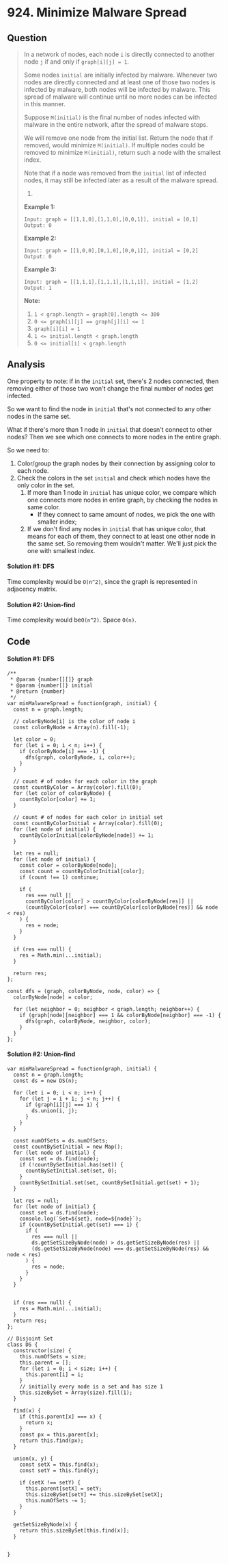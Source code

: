 # 924. Minimize Malware Spread

## Question

> In a network of nodes, each node `i` is directly connected to another node `j` if and only if `graph[i][j] = 1`.
>
> Some nodes `initial` are initially infected by malware.  Whenever two nodes are directly connected and at least one of those two nodes is infected by malware, both nodes will be infected by malware.  This spread of malware will continue until no more nodes can be infected in this manner.
>
> Suppose `M(initial)` is the final number of nodes infected with malware in the entire network, after the spread of malware stops.
>
> We will remove one node from the initial list.  Return the node that if removed, would minimize `M(initial)`.  If multiple nodes could be removed to minimize `M(initial)`, return such a node with the smallest index.
>
> Note that if a node was removed from the `initial` list of infected nodes, it may still be infected later as a result of the malware spread.
>
> 1. 
> **Example 1:**
>
> ```text
> Input: graph = [[1,1,0],[1,1,0],[0,0,1]], initial = [0,1]
> Output: 0
> ```
>
> **Example 2:**
>
> ```text
> Input: graph = [[1,0,0],[0,1,0],[0,0,1]], initial = [0,2]
> Output: 0
> ```
>
> **Example 3:**
>
> ```text
> Input: graph = [[1,1,1],[1,1,1],[1,1,1]], initial = [1,2]
> Output: 1
> ```
>
> **Note:**
>
> 1. `1 < graph.length = graph[0].length <= 300`
> 2. `0 <= graph[i][j] == graph[j][i] <= 1`
> 3. `graph[i][i] = 1`
> 4. `1 <= initial.length < graph.length`
> 5. `0 <= initial[i] < graph.length`

## Analysis

One property to note: if in the `initial` set, there's 2 nodes connected, then removing either of those two won't change the final number of nodes get infected.

So we want to find the node in `initial` that's not connected to any other nodes in the same set.

What if there's more than 1 node in `initial` that doesn't connect to other nodes? Then we see which one connects to more nodes in the entire graph.

So we need to:

1. Color/group the graph nodes by their connection by assigning color to each node.
2. Check the colors in the set `initial` and check which nodes have the only color in the set.
   1. If more than 1 node in `initial` has unique color, we compare which one connects more nodes in entire graph, by checking the nodes in same color.
      * If they connect to same amount of nodes, we pick the one with smaller index;
   2. If we don't find any nodes in `initial` that has unique color, that means for each of them, they connect to at least one other node in the same set. So removing them wouldn't matter. We'll just pick the one with smallest index.

#### Solution \#1: DFS

Time complexity would be `O(n^2)`, since the graph is represented in adjacency matrix.

#### Solution \#2: Union-find

Time complexity would be`O(n^2)`. Space `O(n)`.

## Code

#### Solution \#1: DFS

```text
/**
 * @param {number[][]} graph
 * @param {number[]} initial
 * @return {number}
 */
var minMalwareSpread = function(graph, initial) {
  const n = graph.length;
  
  // colorByNode[i] is the color of node i
  const colorByNode = Array(n).fill(-1);
  
  let color = 0;
  for (let i = 0; i < n; i++) {
    if (colorByNode[i] === -1) {
      dfs(graph, colorByNode, i, color++);
    }
  }
  
  // count # of nodes for each color in the graph
  const countByColor = Array(color).fill(0);
  for (let color of colorByNode) {
    countByColor[color] += 1;
  }
  
  // count # of nodes for each color in initial set
  const countByColorInitial = Array(color).fill(0);
  for (let node of initial) {
    countByColorInitial[colorByNode[node]] += 1;
  }
  
  let res = null;
  for (let node of initial) {
    const color = colorByNode[node];
    const count = countByColorInitial[color];
    if (count !== 1) continue;

    if (
      res === null ||
      countByColor[color] > countByColor[colorByNode[res]] ||
      (countByColor[color] === countByColor[colorByNode[res]] && node < res)
    ) {
      res = node;
    }
  }
  
  if (res === null) {
    res = Math.min(...initial);
  }
  
  return res;
};

const dfs = (graph, colorByNode, node, color) => {
  colorByNode[node] = color;
  
  for (let neighbor = 0; neighbor < graph.length; neighbor++) {
    if (graph[node][neighbor] === 1 && colorByNode[neighbor] === -1) {
      dfs(graph, colorByNode, neighbor, color);
    }
  }
};
```

#### Solution \#2: Union-find

```text
var minMalwareSpread = function(graph, initial) {
  const n = graph.length;
  const ds = new DS(n);
  
  for (let i = 0; i < n; i++) {
    for (let j = i + 1; j < n; j++) {
      if (graph[i][j] === 1) {
        ds.union(i, j);
      }
    }
  }
  
  const numOfSets = ds.numOfSets;
  const countBySetInitial = new Map();
  for (let node of initial) {
    const set = ds.find(node);
    if (!countBySetInitial.has(set)) {
      countBySetInitial.set(set, 0);
    }
    countBySetInitial.set(set, countBySetInitial.get(set) + 1);
  }

  let res = null;
  for (let node of initial) {
    const set = ds.find(node);
    console.log(`Set=${set}, node=${node}`);
    if (countBySetInitial.get(set) === 1) {
      if (
        res === null ||
        ds.getSetSizeByNode(node) > ds.getSetSizeByNode(res) ||
        (ds.getSetSizeByNode(node) === ds.getSetSizeByNode(res) && node < res)
      ) {
        res = node;
      }
    }
  }
  
  
  if (res === null) {
    res = Math.min(...initial);
  }
  return res;
};

// Disjoint Set
class DS {
  constructor(size) {
    this.numOfSets = size;
    this.parent = [];
    for (let i = 0; i < size; i++) {
      this.parent[i] = i;
    }
    // initially every node is a set and has size 1
    this.sizeBySet = Array(size).fill(1);
  }
  
  find(x) {
    if (this.parent[x] === x) {
      return x;
    }
    const px = this.parent[x];
    return this.find(px);
  }
  
  union(x, y) {
    const setX = this.find(x);
    const setY = this.find(y);
    
    if (setX !== setY) {
      this.parent[setX] = setY;
      this.sizeBySet[setY] += this.sizeBySet[setX];
      this.numOfSets -= 1;
    }
  }
  
  getSetSizeByNode(x) {
    return this.sizeBySet[this.find(x)];
  }
  
  
}
```

